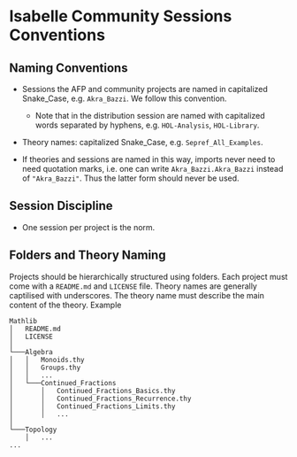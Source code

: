 # Isabelle Community Sessions Conventions #


## Naming Conventions ##

- Sessions the AFP and community projects are named in capitalized Snake_Case, e.g. `Akra_Bazzi`. We follow this convention. 
  - Note that in the distribution session are named with capitalized words separated by hyphens, e.g. `HOL-Analysis`, `HOL-Library`.

- Theory names: capitalized Snake_Case, e.g. `Sepref_All_Examples`.

- If theories and sessions are named in this way, imports never need to need quotation marks, i.e. one can write `Akra_Bazzi.Akra_Bazzi` instead of `"Akra_Bazzi"`. Thus the latter form should never be used.

## Session Discipline

- One session per project is the norm.

## Folders and Theory Naming

Projects should be hierarchically structured using folders.
Each project must come with a `README.md` and `LICENSE` file.
Theory names are generally captilised with underscores.
The theory name must describe the main content of the theory.
Example
```
Mathlib
│   README.md
│   LICENSE
│
└───Algebra
│   │   Monoids.thy
│   │   Groups.thy
│   │   ...
│   └───Continued_Fractions
│       │   Continued_Fractions_Basics.thy
│       │   Continued_Fractions_Recurrence.thy
│       │   Continued_Fractions_Limits.thy
│       │   ...
│ 
└───Topology
    │   ...
...
```

